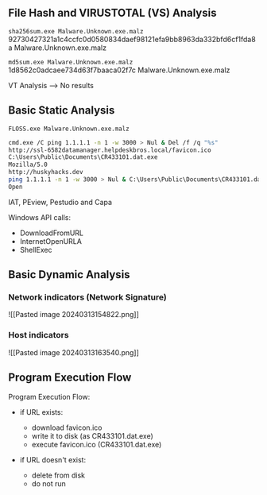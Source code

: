 ## File Hash and VIRUSTOTAL (VS) Analysis
`sha256sum.exe Malware.Unknown.exe.malz` 
92730427321a1c4ccfc0d0580834daef98121efa9bb8963da332bfd6cf1fda8a   Malware.Unknown.exe.malz

`md5sum.exe Malware.Unknown.exe.malz`
1d8562c0adcaee734d63f7baaca02f7c    Malware.Unknown.exe.malz

VT Analysis -->  No results

## Basic Static Analysis
`FLOSS.exe Malware.Unknown.exe.malz`
```bash
cmd.exe /C ping 1.1.1.1 -n 1 -w 3000 > Nul & Del /f /q "%s"     
http://ssl-6582datamanager.helpdeskbros.local/favicon.ico
C:\Users\Public\Documents\CR433101.dat.exe 
Mozilla/5.0               
http://huskyhacks.dev                         
ping 1.1.1.1 -n 1 -w 3000 > Nul & C:\Users\Public\Documents\CR433101.dat.exe
Open
```

IAT, PEview, Pestudio and Capa

Windows API calls:
- DownloadFromURL
- InternetOpenURLA
- ShellExec

## Basic Dynamic Analysis
### Network indicators (Network Signature)
![[Pasted image 20240313154822.png]]

### Host indicators
![[Pasted image 20240313163540.png]]

## Program Execution Flow
Program Execution Flow:
- if URL exists:
	- download favicon.ico
	- write it to disk (as CR433101.dat.exe)
	- execute favicon.ico (CR433101.dat.exe)
	  
- if URL doesn't exist:
	- delete from disk
	- do not run